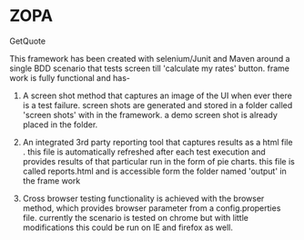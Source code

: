 # ZOPA
GetQuote

This framework has been created with selenium/Junit and Maven around a single BDD scenario that tests screen till 'calculate my rates' button. 
frame work is fully functional and has-
1) A screen shot method that captures an image of the UI when ever there is a test failure. 
screen shots are generated and stored in a folder called 'screen shots' with in the framework.
a demo screen shot is already placed in the folder. 

2) An integrated 3rd party reporting tool that captures results as a html file . 
this file is automatically refreshed after each test execution and provides results of that particular run in the form of pie charts. 
this file is called reports.html and is accessible form the folder named 'output' in the frame work

3) Cross browser testing functionality is achieved with the browser method, which provides browser parameter from a config.properties file. currently the scenario is tested on chrome but with little modifications this could be run on IE and firefox as well.  
